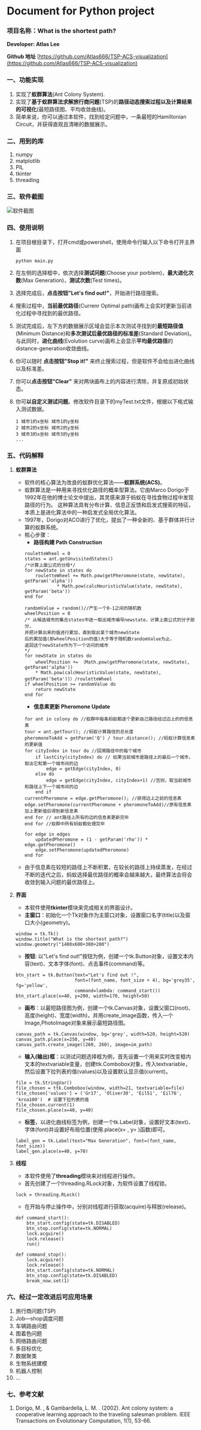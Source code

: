 # Document for Python project

### 项目名称：What is the shortest path?
**Developer: Atlas Lee**

**Github 地址** [https://github.com/Atlas666/TSP-ACS-visualization](https://github.com/Atlas666/TSP-ACS-visualization)

### 一、功能实现
1. 实现了**蚁群算法**(Ant Colony System).
2. 实现了**基于蚁群算法求解旅行商问题**(TSP)的**路径动态搜索过程以及计算结果的可视化**(最短路径图、平均收敛曲线)。
3. 简单来说，你可以通过本软件，找到给定问题中，一条最短的Hamiltonian Circuit，并获得直观且清晰的数据展示。

### 二、用到的库
1. numpy
2. matplotlib
3. PIL
4. tkinter
5. threading

### 三、软件截图
![软件截图](https://raw.githubusercontent.com/Atlas666/TSP-ACS-visualization/master/screenshot.png)
### 四、使用说明
1. 在项目根目录下，打开cmd或powershell，使用命令行输入以下命令打开主界面

    ```
    python main.py
    ```
2. 在左侧的选择框中，依次选择**测试问题**(Choose your porblem)，**最大进化次数**(Max Generation)，**测试次数**(Test times)。
3. 选择完成后，**点击按钮"Let's find out!"**，开始进行路径搜索。
4. 搜索过程中，**当前最优路径**(Currenr Optimal path)画布上会实时更新当前进化过程中寻找到的最优路径。
5. 测试完成后，左下方的数据展示区域会显示本次测试寻找到的**最短路径值**(Minimum Distance)和**多次测试后最优路径的标准差**(Standard Deviation)。与此同时，**进化曲线**(Evolution curve)画布上会显示**平均最优路径**的distance-generation收敛曲线。
6. 你可以随时 **点击按钮"Stop it!"**
来终止搜索过程，但是软件不会给出进化曲线以及标准差。
7. 你可以**点击按钮"Clear"**
来对两块画布上的内容进行清除，并复原成初始状态。
8. 你可**以自定义测试问题**。修改软件目录下的myTest.txt文件，根据以下格式输入测试数据。
    ```
    1 城市1的x坐标 城市1的y坐标
    2 城市2的x坐标 城市2的y坐标
    3 城市3的x坐标 城市3的y坐标
    ...
    ```


### 五、代码解释
1. **蚁群算法**
    - 软件的核心算法为改良的蚁群优化算法——**蚁群系统(ACS)**。
    - 蚁群算法是一种用来寻找优化路径的概率型算法。它由Marco Dorigo于1992年在他的博士论文中提出，其灵感来源于蚂蚁在寻找食物过程中发现路径的行为。
这种算法具有分布计算、信息正反馈和启发式搜索的特征，本质上是进化算法中的一种启发式全局优化算法。
    - 1997年，Dorigo对ACO进行了优化，提出了一种全新的、基于群体并行计算的蚁群系统。
    - 核心步骤：
        -   **路径构建 Path Construction**
        ```
        rouletteWheel = 0
        states = ant.getUnvisitedStates()
        /*计算上面公式的分母*/
        for newState in states do
            rouletteWheel += Math.pow(getPheromone(state, newState), getParam('alpha'))
                    * Math.pow(calcHeuristicValue(state, newState), getParam('beta'))
        end for

        randomValue = random()//产生一个0-1之间的随机数
        wheelPosition = 0
        /* 从候选城市的集合states中逐一取出城市编号newstate，计算上面公式的分子部分，
        并把计算出来的值进行累加，直到取出某个城市newState
        后的累加值(即wheelPosition的值)大于等于随机数randomValue为止，
        返回这个newState作为下一个访问的城市
        */
        for newState in states do
            wheelPosition += （Math.pow(getPheromone(state, newState), getParam('alpha'))
            * Math.pow(calcHeuristicValue(state, newState), getParam('beta'))）/rouletteWheel
        if wheelPosition >= randomValue do
            return newState
        end for
        ```
        -    **信息素更新 Pheromone Update**
        ```
        for ant in colony do //蚁群中每条蚂蚁都逐个更新自己路径经过边上的的信息素
        tour = ant.getTour(); //蚂蚁计算路径的总长度
        pheromoneToAdd = getParam('Q') / tour.distance(); //蚂蚁计算信息素的更新值
        for cityIndex in tour do //回溯路径中的每个城市
            if lastCity(cityIndex) do // 如果当前城市是路径上的最后一个城市，取出它和第一个城市间的边
                edge = getEdge(cityIndex, 0)
            else do
                edge = getEdge(cityIndex, cityIndex+1) //否则，取当前城市和路径上下一个城市间的边
            end if
        currentPheromone = edge.getPheromone(); //获得边上之前的信息素
        edge.setPheromone(currentPheromone + pheromoneToAdd)//原有信息素加上更新值后得到新信息素
        end for // ant路径上所有的边的信息素更新完毕
        end for //蚁群中所有蚂蚁都处理完毕
        
        for edge in edges
            updatedPheromone = (1 - getParam('rho')) * edge.getPheromone()
            edge.setPheromone(updatedPheromone)
        end for
        ```
    - 由于信息素在较短的路径上不断积累，在较长的路径上持续蒸发，在经过不断的迭代之后，蚂蚁选择最优路径的概率会越来越大，最终算法会将会收敛到输入问题的最优路径上。
    
2.  **界面**
    - 本软件使用**tkinter**模块来完成相关的界面设计。
    - **主窗口**：初始化一个Tk对象作为主窗口对象，设置窗口名字(title)以及窗口大小(geometry)。
    ```
    window = tk.Tk()
    window.title("What is the shortest path?")
    window.geometry("1400x600+300+200")
    ```
    - **按钮**: 以"Let's find out!"按钮为例，创建一个tk.Button对象，设置文本内容(text)、文本字体(font)、点击事件(command)等。
    ```
    btn_start = tk.Button(text="Let's find out !", 
        `                 font=(font_name, font_size + 4), bg='grey35', fg='yellow',
                          command=lambda: command_start())
    btn_start.place(x=40, y=200, width=170, height=50)
    ```
    - **画布**：以最短路径图为例，创建一个tk.Canvas对象，设置父窗口(root)、高度(height)、宽度(width)，并用create_image函数，传入一个Image,PhotoImage对象来展示最短路径图。
    ```
    canvas_path = tk.Canvas(window, bg='grey', width=520, height=520)
    canvas_path.place(x=250, y=40)
    canvas_path.create_image((260, 260), image=im_path)
    ```
    - **输入(输出)框**：以测试问题选择框为例，首先设置一个用来实时改变框内文本的textvariable变量，创建ttk.Combobox对象，传入textvariable，然后设置下拉列表的值(values)以及设置默认显示值(current)。
    ```
    file = tk.StringVar()
    file_chosen = ttk.Combobox(window, width=21, textvariable=file)
    file_chosen['values'] = ('Gr17', 'Oliver30', 'Eil51', 'Eil76', 'kroa100')  # 设置下拉列表的值
    file_chosen.current(1)
    file_chosen.place(x=40, y=40)
    ```
    - **标签**，以进化曲线标签为例，创建一个tk.Label对象，设置好文本(text)、字体(font)并设置好布局位置(使用.place(x= , y= )函数)即可。
    ```
    label_gen = tk.Label(text="Max Generation", font=(font_name, font_size))
    label_gen.place(x=40, y=70)
    ```
    
3.  **线程**
    - 本软件使用了**threading**模块来对线程进行操作。
    - 首先创建了一个threading.RLock对象，为软件设置了线程锁。
    ```
    lock = threading.RLock()
    ```
    - 在开始与停止操作中，分别对线程进行获取(acquire)与释放(release)。
    ```
    def command_start():
        btn_start.config(state=tk.DISABLED)
        btn_stop.config(state=tk.NORMAL)
        lock.acquire()
        lock.release()
        run()

    def command_stop():
        lock.acquire()
        lock.release()
        btn_start.config(state=tk.NORMAL)
        btn_stop.config(state=tk.DISABLED)
        break_now.set(1)
    ```

### 六、经过一定改进后可应用场景
1. 旅行商问题(TSP)
2. Job—shop调度问题
3. 车辆路由问题
4. 图着色问题
5. 网络路由问题
6. 多目标优化
7. 数据聚类
8. 生物系统建模
9. 机器人控制
10. ...

### 七、参考文献
1.  Dorigo, M. , & Gambardella, L. M. . (2002). Ant colony system: a cooperative learning approach to the traveling salesman problem. IEEE Transactions on Evolutionary Computation, 1(1), 53-66.